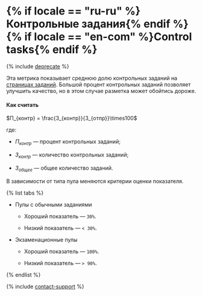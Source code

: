 # {% if locale == "ru-ru" %}Контрольные задания{% endif %}{% if locale == "en-com" %}Control tasks{% endif %}

{% include [deprecate](../../../_includes/deprecate.md) %}

Эта метрика показывает среднюю долю контрольных заданий на [страницах заданий](../../../glossary.md#task-suite). Большой процент контрольных заданий позволяет улучшить качество, но в этом случае разметка может обойтись дороже.

#### Как считать

$П_{контр} = \frac{З_{контр}}{З_{отпр}}\times100$

где:

- $П_{контр}$ — процент контрольных заданий;

- $З_{контр}$ — количество контрольных заданий;

- $З_{общее}$ — общее количество заданий.

В зависимости от типа пула меняются критерии оценки показателя.

{% list tabs %}

- Пулы с обычными заданиями

    - Хороший показатель — `30%`.

    - Низкий показатель — `< 30%`.

- Экзаменационные пулы

    - Хороший показатель — `100%`.

    - Низкий показатель — `> 90%`.

{% endlist %}

{% include [contact-support](../../_includes/contact-support-help.md) %}